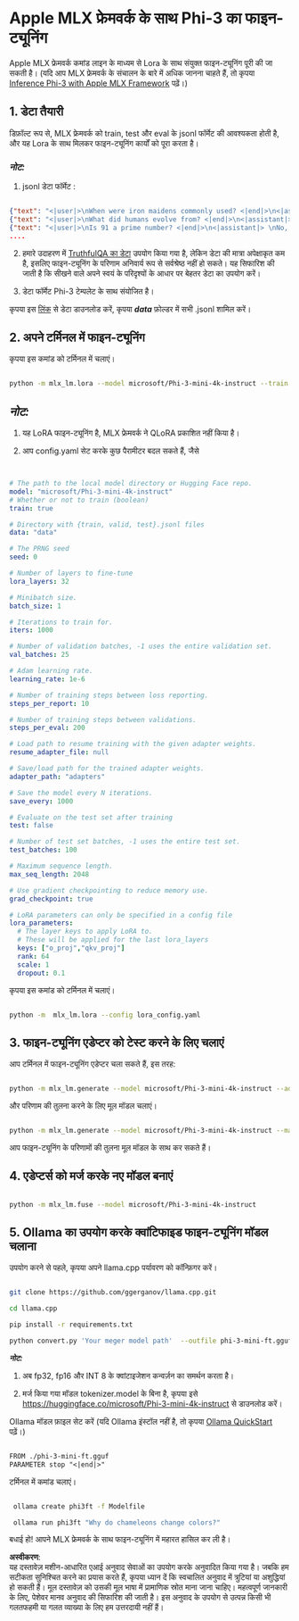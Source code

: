 # **Apple MLX फ्रेमवर्क के साथ Phi-3 का फाइन-ट्यूनिंग**

Apple MLX फ्रेमवर्क कमांड लाइन के माध्यम से Lora के साथ संयुक्त फाइन-ट्यूनिंग पूरी की जा सकती है। (यदि आप MLX फ्रेमवर्क के संचालन के बारे में अधिक जानना चाहते हैं, तो कृपया [Inference Phi-3 with Apple MLX Framework](../03.FineTuning/03.Inference/MLX_Inference.md) पढ़ें।)


## **1. डेटा तैयारी**

डिफ़ॉल्ट रूप से, MLX फ्रेमवर्क को train, test और eval के jsonl फॉर्मेट की आवश्यकता होती है, और यह Lora के साथ मिलकर फाइन-ट्यूनिंग कार्यों को पूरा करता है।


### ***नोट:***

1. jsonl डेटा फॉर्मेट :


```json

{"text": "<|user|>\nWhen were iron maidens commonly used? <|end|>\n<|assistant|> \nIron maidens were never commonly used <|end|>"}
{"text": "<|user|>\nWhat did humans evolve from? <|end|>\n<|assistant|> \nHumans and apes evolved from a common ancestor <|end|>"}
{"text": "<|user|>\nIs 91 a prime number? <|end|>\n<|assistant|> \nNo, 91 is not a prime number <|end|>"}
....

```

2. हमारे उदाहरण में [TruthfulQA का डेटा](https://github.com/sylinrl/TruthfulQA/blob/main/TruthfulQA.csv) उपयोग किया गया है, लेकिन डेटा की मात्रा अपेक्षाकृत कम है, इसलिए फाइन-ट्यूनिंग के परिणाम अनिवार्य रूप से सर्वश्रेष्ठ नहीं हो सकते। यह सिफारिश की जाती है कि सीखने वाले अपने स्वयं के परिदृश्यों के आधार पर बेहतर डेटा का उपयोग करें।

3. डेटा फॉर्मेट Phi-3 टेम्पलेट के साथ संयोजित है।

कृपया इस [लिंक](../../../../code/04.Finetuning/mlx) से डेटा डाउनलोड करें, कृपया ***data*** फ़ोल्डर में सभी .jsonl शामिल करें।


## **2. अपने टर्मिनल में फाइन-ट्यूनिंग**

कृपया इस कमांड को टर्मिनल में चलाएं।


```bash

python -m mlx_lm.lora --model microsoft/Phi-3-mini-4k-instruct --train --data ./data --iters 1000 

```


## ***नोट:***

1. यह LoRA फाइन-ट्यूनिंग है, MLX फ्रेमवर्क ने QLoRA प्रकाशित नहीं किया है।

2. आप config.yaml सेट करके कुछ पैरामीटर बदल सकते हैं, जैसे


```yaml


# The path to the local model directory or Hugging Face repo.
model: "microsoft/Phi-3-mini-4k-instruct"
# Whether or not to train (boolean)
train: true

# Directory with {train, valid, test}.jsonl files
data: "data"

# The PRNG seed
seed: 0

# Number of layers to fine-tune
lora_layers: 32

# Minibatch size.
batch_size: 1

# Iterations to train for.
iters: 1000

# Number of validation batches, -1 uses the entire validation set.
val_batches: 25

# Adam learning rate.
learning_rate: 1e-6

# Number of training steps between loss reporting.
steps_per_report: 10

# Number of training steps between validations.
steps_per_eval: 200

# Load path to resume training with the given adapter weights.
resume_adapter_file: null

# Save/load path for the trained adapter weights.
adapter_path: "adapters"

# Save the model every N iterations.
save_every: 1000

# Evaluate on the test set after training
test: false

# Number of test set batches, -1 uses the entire test set.
test_batches: 100

# Maximum sequence length.
max_seq_length: 2048

# Use gradient checkpointing to reduce memory use.
grad_checkpoint: true

# LoRA parameters can only be specified in a config file
lora_parameters:
  # The layer keys to apply LoRA to.
  # These will be applied for the last lora_layers
  keys: ["o_proj","qkv_proj"]
  rank: 64
  scale: 1
  dropout: 0.1


```

कृपया इस कमांड को टर्मिनल में चलाएं।


```bash

python -m  mlx_lm.lora --config lora_config.yaml

```


## **3. फाइन-ट्यूनिंग एडेप्टर को टेस्ट करने के लिए चलाएं**

आप टर्मिनल में फाइन-ट्यूनिंग एडेप्टर चला सकते हैं, इस तरह:


```bash

python -m mlx_lm.generate --model microsoft/Phi-3-mini-4k-instruct --adapter-path ./adapters --max-token 2048 --prompt "Why do chameleons change colors? " --eos-token "<|end|>"    

```

और परिणाम की तुलना करने के लिए मूल मॉडल चलाएं।


```bash

python -m mlx_lm.generate --model microsoft/Phi-3-mini-4k-instruct --max-token 2048 --prompt "Why do chameleons change colors? " --eos-token "<|end|>"    

```

आप फाइन-ट्यूनिंग के परिणामों की तुलना मूल मॉडल के साथ कर सकते हैं।


## **4. एडेप्टर्स को मर्ज करके नए मॉडल बनाएं**


```bash

python -m mlx_lm.fuse --model microsoft/Phi-3-mini-4k-instruct

```


## **5. Ollama का उपयोग करके क्वांटिफाइड फाइन-ट्यूनिंग मॉडल चलाना**

उपयोग करने से पहले, कृपया अपने llama.cpp पर्यावरण को कॉन्फ़िगर करें।


```bash

git clone https://github.com/ggerganov/llama.cpp.git

cd llama.cpp

pip install -r requirements.txt

python convert.py 'Your meger model path'  --outfile phi-3-mini-ft.gguf --outtype f16 

```

***नोट:*** 

1. अब fp32, fp16 और INT 8 के क्वांटाइजेशन कन्वर्ज़न का समर्थन करता है।

2. मर्ज किया गया मॉडल tokenizer.model के बिना है, कृपया इसे https://huggingface.co/microsoft/Phi-3-mini-4k-instruct से डाउनलोड करें।

Ollama मॉडल फ़ाइल सेट करें (यदि Ollama इंस्टॉल नहीं है, तो कृपया [Ollama QuickStart](../02.QuickStart/Ollama_QuickStart.md) पढ़ें।)


```txt

FROM ./phi-3-mini-ft.gguf
PARAMETER stop "<|end|>"

```

टर्मिनल में कमांड चलाएं।


```bash

 ollama create phi3ft -f Modelfile 

 ollama run phi3ft "Why do chameleons change colors?" 

```

बधाई हो! आपने MLX फ्रेमवर्क के साथ फाइन-ट्यूनिंग में महारत हासिल कर ली है।

**अस्वीकरण**:  
यह दस्तावेज़ मशीन-आधारित एआई अनुवाद सेवाओं का उपयोग करके अनुवादित किया गया है। जबकि हम सटीकता सुनिश्चित करने का प्रयास करते हैं, कृपया ध्यान दें कि स्वचालित अनुवाद में त्रुटियां या अशुद्धियां हो सकती हैं। मूल दस्तावेज़ को उसकी मूल भाषा में प्रामाणिक स्रोत माना जाना चाहिए। महत्वपूर्ण जानकारी के लिए, पेशेवर मानव अनुवाद की सिफारिश की जाती है। इस अनुवाद के उपयोग से उत्पन्न किसी भी गलतफहमी या गलत व्याख्या के लिए हम उत्तरदायी नहीं हैं।